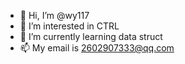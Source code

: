 - 👋 Hi, I’m @wy117
- 👀 I’m interested in CTRL
- 🌱 I’m currently learning data struct
- 📫 My email is 2602907333@qq.com

<!---
wy117/wy117 is a ✨ special ✨ repository because its `README.md` (this file) appears on your GitHub profile.
You can click the Preview link to take a look at your changes.
--->
